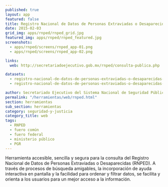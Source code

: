 ```yaml
---
published: true
layout: app
featured: false
title: Registro Nacional de Datos de Personas Extraviadas o Desaparecidas | RNPED
date: 2015-02-03
grid_img: apps/rnped/rnped_grid.jpg
featured_img: apps/rnped/rnped_featured.jpg
screenshots:
  - apps/rnped/screens/rnped_app-01.png
  - apps/rnped/screens/rnped_app-02.png

links:
  web: http://secretariadoejecutivo.gob.mx/rnped/consulta-publica.php

datasets:
  - registro-nacional-de-datos-de-personas-extraviadas-o-desaparecidas-del-fuero-federal
  - registro-nacional-de-datos-de-personas-extraviadas-o-desaparecidas-del-fuero-comun

author: Secretariado Ejecutivo del Sistema Nacional de Seguridad Pública
permalink: "/herramientas/web/rnped.html"
section: herramientas
sub_section: herramientas
category: seguridad-y-justicia
category_title: web
tags:
  - RNPED
  - fuero común
  - fuero federal
  - ministerio público
  - PGR
---
```


Herramienta accesible, sencilla y segura para la consulta del Registro Nacional de Datos de Personas Extraviadas o Desaparecidas (RNPED). A través de procesos de búsqueda amigables, la incorporación de ayuda interactiva en pantalla y la facilidad para ordenar y filtrar datos, se facilita y orienta a los usuarios para un mejor acceso a la información.
